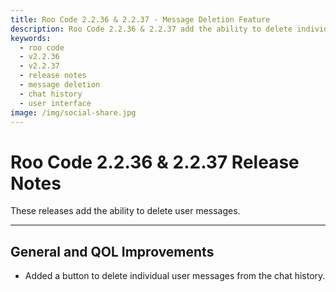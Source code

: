 ```yaml
---
title: Roo Code 2.2.36 & 2.2.37 - Message Deletion Feature
description: Roo Code 2.2.36 & 2.2.37 add the ability to delete individual user messages from chat history for better conversation management.
keywords:
  - roo code
  - v2.2.36
  - v2.2.37
  - release notes
  - message deletion
  - chat history
  - user interface
image: /img/social-share.jpg
---
```


# Roo Code 2.2.36 & 2.2.37 Release Notes

These releases add the ability to delete user messages.

---

## General and QOL Improvements

*   Added a button to delete individual user messages from the chat history.